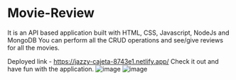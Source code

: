 ﻿# Movie-Review
It is an API based application built with HTML, CSS, Javascript, NodeJs and MongoDB
You can perform all the CRUD operations and see/give reviews for all the movies.

Deployed link - https://jazzy-cajeta-8743e1.netlify.app/
Check it out and have fun with the application.
![image](https://github.com/user-attachments/assets/ec226da0-6436-42ad-a8e4-e64cc530e3e8)
![image](https://github.com/user-attachments/assets/2f2df24d-1376-47ba-bb2b-6d2258f9944b)
